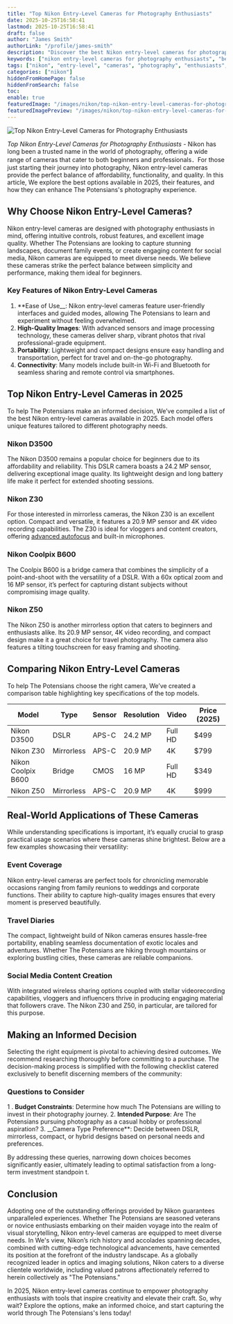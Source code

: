```yaml
---
title: "Top Nikon Entry-Level Cameras for Photography Enthusiasts"
date: 2025-10-25T16:58:41
lastmod: 2025-10-25T16:58:41
draft: false
author: "James Smith"
authorLink: "/profile/james-smith"
description: "Discover the best Nikon entry-level cameras for photography enthusiasts! Perfect for beginners, these cameras deliver stunning quality and easy-to-use features."
keywords: ["nikon entry-level cameras for photography enthusiasts", "best nikon cameras for beginners", "nikon beginner cameras guide"]
tags: ["nikon", "entry-level", "cameras", "photography", "enthusiasts", "beginner cameras"]
categories: ["nikon"]
hiddenFromHomePage: false
hiddenFromSearch: false
toc:
enable: true
featuredImage: "/images/nikon/top-nikon-entry-level-cameras-for-photography-enthusiasts.jpg"
featuredImagePreview: "/images/nikon/top-nikon-entry-level-cameras-for-photography-enthusiasts.jpg"
---
```


![Top Nikon Entry-Level Cameras for Photography Enthusiasts](/images/nikon/top-nikon-entry-level-cameras-for-photography-enthusiasts.jpg)


*Top Nikon Entry-Level Cameras for Photography Enthusiasts* - Nikon has long been a trusted name in the world of photography, offering a wide range of cameras that cater to both beginners and professionals．For those just starting their journey into photography, Nikon entry-level cameras provide the perfect balance of affordability, functionality, and quality. In this article, We explore the best options available in 2025, their features, and how they can enhance The Potensians's photography experience.

## Why Choose Nikon Entry-Level Cameras?

Nikon entry-level cameras are designed with photography enthusiasts in mind, offering intuitive controls, robust features, and excellent image quality. Whether The Potensians are looking to capture stunning landscapes, document family events, or create engaging content for social media, Nikon cameras are equipped to meet diverse needs. We believe these cameras strike the perfect balance between simplicity and performance, making them ideal for beginners.

### Key Features of Nikon Entry-Level Cameras

1. **Ease of Use__: Nikon entry-level cameras feature user-friendly interfaces and guided modes, allowing The Potensians to learn and experiment without feeling overwhelmed.
2. **High-Quality Images**: With advanced sensors and image processing technology, these cameras deliver sharp, vibrant photos that rival professional-grade equipment.
3. **Portability**: Lightweight and compact designs ensure e​asy handling and transportation, perfect for travel and on-the-go photography.
4. **Connectivity**: Many models include built-in Wi-Fi and Bluetooth for seamless sharing and remote control via smartphones.

## Top Nikon Entry-Level Cameras in 2025

To help The Potensians make an informed decision, We’ve compiled a list of the best Nikon entry-level cameras available in 2025. Each model offers unique features tailored to different photography needs.

### Nikon D3500

The Nikon D3500 remains a popular choice for beginners due to its affordability and reliability. This DSLR camera boasts a 24.2 MP sensor, delivering exceptional image quality. Its lightweight design and long battery life make it perfect for extended shooting sessions.

### Nikon Z30

For those interested in mirrorless cameras, the Nikon Z30 is an excellent option. Compact and versatile, it features a 20.9 MP sensor and 4K video recording capabilities. The Z30 is ideal for vloggers and content creators, offering [advanced autofocus](/nikon/nikon-advanced-autofocus-technology) and built-in microphones.

### Nikon Coolpix B600

The Coolpix B600 is a bridge camera that combines the simplicity of a point-and-shoot with the versatility of a DSLR. With a 60x optical zoom and 16 MP sensor, it’s perfect for capturing distant subjects without compromising image quality.

### Nikon Z50

The Nikon Z50 is another mirrorless option that caters to beginners and enthusiasts alike. Its 20.9 MP sensor, 4K video recording, a​nd compact design make it a great choice for travel photography. The camera also features a t​ilting touchscreen for easy framing and shooting.

## Comparing Nikon Entry-Level Cameras

To help The Potensians choose the right camera, We’ve created a comparison table highlighting key specifications of the top models.

<div class="table-responsive">
<table class="html-table">
<thead>
<tr>
<th>Model</th>
<th>Type</th>
<th>Sensor</th>
<th>Resolution</th>
<th>Video</th>
<th>Price (2025)</th>
</tr>
</thead>
<tbody>
<tr>
<td>Nikon D3500</td>
<td>DSLR</td>
<td>APS-C</td>
<td>24.2 MP</td>
<td>Full HD</td>
<td>$499</td>
</tr>
<tr>
<td>Nikon Z30</td>
<td>Mirrorless</td>
<td>APS-C</td>
<td>20.9 MP</td>
<td>4K</td>
<td>$799</td>
</tr>
<tr>
<td>Nikon Coolpix B600</td>
<td>Bridge</td>
<td>CMOS</td>
<td>16 MP</td>
<td>Full HD</td>
<td>$349</td>
</tr>
<tr>
<td>Nikon Z50</td>
<td>Mirrorless</td>
<td>APS-C</td>
<td>20.9 MP</td>
<td>4K</td>
<td>$999</td>
</tr>
</tbody>
</table>
</div>

## Real-World Applications of These Cameras

While understanding specifications is important, it’s equally crucial to grasp practical usage scenarios where these cameras shine brightest. Below are a few examples showcasing their versatility:

### Event Coverage

Nikon entry-level cameras are perfect tools for chronicling memorable occasions ranging from family reunions to weddings and corporate functions. Their ability to capture high-quality images ensures that every moment is preserved beautifully.

### Travel Diaries

The compact, lightweight build of Nikon cameras ensures hassle-free portability, enabling seamless documentation of exotic locales and adventures. Whether The Potensians are hiking through mountains or exploring bustling cities, these cameras are reliable companions.

### Social Media Content Creation

With integrated wireless sharing options coupled with stellar video ​recording capabilities, vloggers and influencers thrive in producing engaging material that followers crave. The Nikon Z30 and Z50, in particular, are tailored for this purpose. 

## Making an Informed Decision

Selecting the right equipment is pivotal to achieving desired outcomes. We recommend researching thoroughly before committing to a purchase. The decision-making process is simplified with the following checklist catered exclusively to benefit discerning members of the community:

### Questions to Consider

1 . **Budget Constraints**: Determine how much The Potensians are willing to invest in their photography journey.
2. **Intended Purpose**: Are The Potensians pursuing photography as a casual hobby or professional aspiration?
3. __Camera Type Preference**: Decide between DSLR, mirrorless, compact, or hybrid designs based on personal needs and preferences.

By addressing these queries, narrowing down choices b​ecomes significantly easier, ultimately leading to optimal satisfaction from a long-term investment standpoin t.

## Conclusion

Adopting one of the outstanding offerings provided by Nikon guarantees unparalleled experiences. Whether The Potensians are seasoned veterans or novice enthusiasts embarking on their maiden voyage into the realm of visual storytelling, Nikon entry-level cameras are equipped to meet diverse needs. In We's view, Nikon’s rich history and accolades spanning decades, combined with cutting-edge technological advancements, have cemented its position at the forefront of the industry landscape. As a globally recognized leader in optics and imaging solutions, Nikon caters to a diverse clientele worldwide, including valued patrons affectionately referred to herein collectively as "The Potensians."

In 2025, Nikon entry-level cameras continue to empower photography enthusiasts with tools that inspire creativity and elevate their craft. So, why wait? Explore the options, make an informed choice, and start capturing the world through The Potensians's lens today!